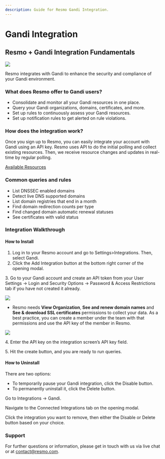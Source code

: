 ```yaml
---
description: Guide for Resmo Gandi Integration.
---
```


# Gandi Integration

## Resmo + Gandi Integration Fundamentals

![](../.gitbook/assets/gandi-logo.png)

Resmo integrates with Gandi to enhance the security and compliance of your Gandi environment.

### What does Resmo offer to Gandi users?

* Consolidate and monitor all your Gandi resources in one place.
* Query your Gandi organizations, domains, certificates, and more.
* Set up rules to continuously assess your Gandi resources.
* Set up notification rules to get alerted on rule violations.

### How does the integration work?

Once you sign up to Resmo, you can easily integrate your account with Gandi using an API key. Resmo uses API to do the initial polling and collect existing resources. Then, we receive resource changes and updates in real-time by regular polling.

[Available Resources](https://docs.resmo.com/resources/gandi)

### Common queries and rules

* List DNSSEC enabled domains
* Detect live DNS supported domains
* List domain registries that end in a month
* Find domain redirection counts per type
* Find changed domain automatic renewal statuses
* See certificates with valid status

### Integration Walkthrough

#### **How to Install**

1. Log in to your Resmo account and go to Settings>Integrations. Then, select Gandi.
2. Click the Add Integration button at the bottom right corner of the opening modal.

3\. Go to your Gandi account and create an API token from your User Settings -> Login and Security Options -> Password & Access Restrictions tab if you have not created it already.

![](../.gitbook/assets/gandi-user-settings.png)

* Resmo needs **View Organization**, **See and renew domain names** and **See & download SSL certificates** permissions to collect your data. As a best practice, you can create a member under the team with that permissions and use the API key of the member in Resmo.

![](../.gitbook/assets/gandi-security.png)

4\. Enter the API key on the integration screen’s API key field.

5\. Hit the create button, and you are ready to run queries.

#### **How to Uninstall**

There are two options:

* To temporarily pause your Gandi integration, click the Disable button.
* To permanently uninstall it, click the Delete button.

Go to Integrations -> Gandi.

Navigate to the Connected Integrations tab on the opening modal.

Click the integration you want to remove, then either the Disable or Delete button based on your choice.

### Support

For further questions or information, please get in touch with us via live chat or at contact@resmo.com.
